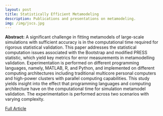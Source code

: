 ```yaml
---
layout: post
title: Statistically Efficient Metamodeling
description: Publications and presentations on metamodeling.
img: /img/jscs.jpg
---
```


**Abstract:** 
A significant challenge in fitting metamodels of large-scale simulations with sufficient accuracy is in the computational time required for rigorous statistical validation. This paper addresses the statistical computation issues associated with the Bootstrap and modified PRESS statistic, which yield key metrics for error measurements in metamodelling validation. Experimentation is performed on different programming languages, namely, MATLAB, R, and Python, and implemented on different computing architectures including traditional multicore personal computers and high-power clusters with parallel computing capabilities. This study yields insight into the effect that programming languages and computing architecture have on the computational time for simulation metamodel validation. The experimentation is performed across two scenarios with varying complexity.

[Full Article](https://www.tandfonline.com/doi/abs/10.1080/00949655.2016.1194838?scroll=top&needAccess=true&journalCode=gscs20)